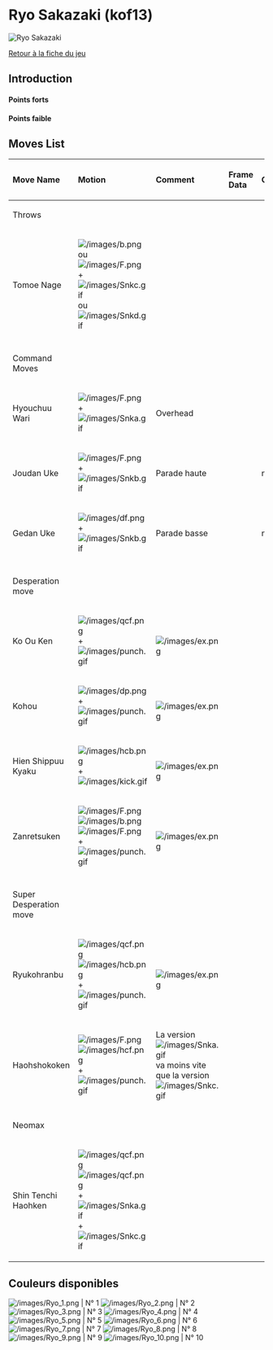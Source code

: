 # Ryo Sakazaki (kof13)

![Ryo Sakazaki](/images/Ryokof13.gif "Ryo Sakazaki")

[Retour à la fiche du
jeu](http://basgrospoing.fr/wiki/index.php?title=The_King_of_Fighters_XIII)

## Introduction

#### Points forts

#### Points faible

## Moves List

<table>
<thead>
<tr class="header">
<th style="text-align: left;"><p>Move Name</p></th>
<th style="text-align: left;"><p>Motion</p></th>
<th style="text-align: left;"><p>Comment</p></th>
<th style="text-align: left;"><p>Frame Data</p></th>
<th style="text-align: left;"><p>Cancelable</p></th>
<th style="text-align: left;"><p>Damage LOW/HIGH/EX</p></th>
</tr>
</thead>
<tbody>
<tr class="odd">
<td style="text-align: left;"><p>Throws</p></td>
<td style="text-align: left;"></td>
<td style="text-align: left;"></td>
<td style="text-align: left;"></td>
<td style="text-align: left;"></td>
<td style="text-align: left;"></td>
</tr>
<tr class="even">
<td style="text-align: left;"><p>Tomoe Nage</p></td>
<td style="text-align: left;"><p><img src="/images/b.png"
title="/images/b.png" alt="/images/b.png" /> ou <img src="/images/F.png"
title="/images/F.png" alt="/images/F.png" /> + <img
src="/images/Snkc.gif" title="/images/Snkc.gif"
alt="/images/Snkc.gif" /> ou <img src="/images/Snkd.gif"
title="/images/Snkd.gif" alt="/images/Snkd.gif" /></p></td>
<td style="text-align: left;"></td>
<td style="text-align: left;"></td>
<td style="text-align: left;"></td>
<td style="text-align: left;"><p>100</p></td>
</tr>
<tr class="odd">
<td style="text-align: left;"></td>
<td style="text-align: left;"></td>
<td style="text-align: left;"></td>
<td style="text-align: left;"></td>
<td style="text-align: left;"></td>
<td style="text-align: left;"></td>
</tr>
<tr class="even">
<td style="text-align: left;"><p>Command Moves</p></td>
<td style="text-align: left;"></td>
<td style="text-align: left;"></td>
<td style="text-align: left;"></td>
<td style="text-align: left;"></td>
<td style="text-align: left;"></td>
</tr>
<tr class="odd">
<td style="text-align: left;"><p>Hyouchuu Wari</p></td>
<td style="text-align: left;"><p><img src="/images/F.png"
title="/images/F.png" alt="/images/F.png" /> + <img
src="/images/Snka.gif" title="/images/Snka.gif"
alt="/images/Snka.gif" /></p></td>
<td style="text-align: left;"><p>Overhead</p></td>
<td style="text-align: left;"></td>
<td style="text-align: left;"></td>
<td style="text-align: left;"><p>70(65 en combo)</p></td>
</tr>
<tr class="even">
<td style="text-align: left;"><p>Joudan Uke</p></td>
<td style="text-align: left;"><p><img src="/images/F.png"
title="/images/F.png" alt="/images/F.png" /> + <img
src="/images/Snkb.gif" title="/images/Snkb.gif"
alt="/images/Snkb.gif" /></p></td>
<td style="text-align: left;"><p>Parade haute</p></td>
<td style="text-align: left;"></td>
<td style="text-align: left;"><p>non</p></td>
<td style="text-align: left;"><p>0</p></td>
</tr>
<tr class="odd">
<td style="text-align: left;"><p>Gedan Uke</p></td>
<td style="text-align: left;"><p><img src="/images/df.png"
title="/images/df.png" alt="/images/df.png" /> + <img
src="/images/Snkb.gif" title="/images/Snkb.gif"
alt="/images/Snkb.gif" /></p></td>
<td style="text-align: left;"><p>Parade basse</p></td>
<td style="text-align: left;"></td>
<td style="text-align: left;"><p>non</p></td>
<td style="text-align: left;"><p>0</p></td>
</tr>
<tr class="even">
<td style="text-align: left;"></td>
<td style="text-align: left;"></td>
<td style="text-align: left;"></td>
<td style="text-align: left;"></td>
<td style="text-align: left;"></td>
<td style="text-align: left;"></td>
</tr>
<tr class="odd">
<td style="text-align: left;"><p>Desperation move</p></td>
<td style="text-align: left;"></td>
<td style="text-align: left;"></td>
<td style="text-align: left;"></td>
<td style="text-align: left;"></td>
<td style="text-align: left;"></td>
</tr>
<tr class="even">
<td style="text-align: left;"><p>Ko Ou Ken</p></td>
<td style="text-align: left;"><p><img src="/images/qcf.png"
title="/images/qcf.png" alt="/images/qcf.png" /> + <img
src="/images/punch.gif" title="/images/punch.gif"
alt="/images/punch.gif" /></p></td>
<td style="text-align: left;"><p><br />
<img src="/images/ex.png" title="/images/ex.png"
alt="/images/ex.png" /></p></td>
<td style="text-align: left;"></td>
<td style="text-align: left;"></td>
<td style="text-align: left;"><p>55 / 70<br />
120</p></td>
</tr>
<tr class="odd">
<td style="text-align: left;"><p>Kohou</p></td>
<td style="text-align: left;"><p><img src="/images/dp.png"
title="/images/dp.png" alt="/images/dp.png" /> + <img
src="/images/punch.gif" title="/images/punch.gif"
alt="/images/punch.gif" /></p></td>
<td style="text-align: left;"><p><br />
<img src="/images/ex.png" title="/images/ex.png"
alt="/images/ex.png" /></p></td>
<td style="text-align: left;"></td>
<td style="text-align: left;"></td>
<td style="text-align: left;"><p>65 / 122<br />
160</p></td>
</tr>
<tr class="even">
<td style="text-align: left;"><p>Hien Shippuu Kyaku</p></td>
<td style="text-align: left;"><p><img src="/images/hcb.png"
title="/images/hcb.png" alt="/images/hcb.png" /> + <img
src="/images/kick.gif" title="/images/kick.gif"
alt="/images/kick.gif" /></p></td>
<td style="text-align: left;"><p><br />
<img src="/images/ex.png" title="/images/ex.png"
alt="/images/ex.png" /></p></td>
<td style="text-align: left;"></td>
<td style="text-align: left;"></td>
<td style="text-align: left;"><p>87 / 141<br />
156</p></td>
</tr>
<tr class="odd">
<td style="text-align: left;"><p>Zanretsuken</p></td>
<td style="text-align: left;"><p><img src="/images/F.png"
title="/images/F.png" alt="/images/F.png" /> <img src="/images/b.png"
title="/images/b.png" alt="/images/b.png" /><img src="/images/F.png"
title="/images/F.png" alt="/images/F.png" /> + <img
src="/images/punch.gif" title="/images/punch.gif"
alt="/images/punch.gif" /></p></td>
<td style="text-align: left;"><p><br />
<img src="/images/ex.png" title="/images/ex.png"
alt="/images/ex.png" /></p></td>
<td style="text-align: left;"></td>
<td style="text-align: left;"></td>
<td style="text-align: left;"><p>120 / 108<br />
164</p></td>
</tr>
<tr class="even">
<td style="text-align: left;"></td>
<td style="text-align: left;"></td>
<td style="text-align: left;"></td>
<td style="text-align: left;"></td>
<td style="text-align: left;"></td>
<td style="text-align: left;"></td>
</tr>
<tr class="odd">
<td style="text-align: left;"><p>Super Desperation move</p></td>
<td style="text-align: left;"></td>
<td style="text-align: left;"></td>
<td style="text-align: left;"></td>
<td style="text-align: left;"></td>
<td style="text-align: left;"></td>
</tr>
<tr class="even">
<td style="text-align: left;"><p>Ryukohranbu</p></td>
<td style="text-align: left;"><p><img src="/images/qcf.png"
title="/images/qcf.png" alt="/images/qcf.png" /><img
src="/images/hcb.png" title="/images/hcb.png" alt="/images/hcb.png" /> +
<img src="/images/punch.gif" title="/images/punch.gif"
alt="/images/punch.gif" /></p></td>
<td style="text-align: left;"><p><br />
<img src="/images/ex.png" title="/images/ex.png"
alt="/images/ex.png" /></p></td>
<td style="text-align: left;"></td>
<td style="text-align: left;"></td>
<td style="text-align: left;"><p>210<br />
360</p></td>
</tr>
<tr class="odd">
<td style="text-align: left;"><p>Haohshokoken</p></td>
<td style="text-align: left;"><p><img src="/images/F.png"
title="/images/F.png" alt="/images/F.png" /><img src="/images/hcf.png"
title="/images/hcf.png" alt="/images/hcf.png" /> + <img
src="/images/punch.gif" title="/images/punch.gif"
alt="/images/punch.gif" /></p></td>
<td style="text-align: left;"><p>La version<img src="/images/Snka.gif"
title="/images/Snka.gif" alt="/images/Snka.gif" />va moins vite que la
version<img src="/images/Snkc.gif" title="/images/Snkc.gif"
alt="/images/Snkc.gif" /></p></td>
<td style="text-align: left;"></td>
<td style="text-align: left;"></td>
<td style="text-align: left;"><p>200</p></td>
</tr>
<tr class="even">
<td style="text-align: left;"><p>Neomax</p></td>
<td style="text-align: left;"></td>
<td style="text-align: left;"></td>
<td style="text-align: left;"></td>
<td style="text-align: left;"></td>
<td style="text-align: left;"></td>
</tr>
<tr class="odd">
<td style="text-align: left;"><p>Shin Tenchi Haohken</p></td>
<td style="text-align: left;"><p><img src="/images/qcf.png"
title="/images/qcf.png" alt="/images/qcf.png" /><img
src="/images/qcf.png" title="/images/qcf.png" alt="/images/qcf.png" /> +
<img src="/images/Snka.gif" title="/images/Snka.gif"
alt="/images/Snka.gif" />+<img src="/images/Snkc.gif"
title="/images/Snkc.gif" alt="/images/Snkc.gif" /></p></td>
<td style="text-align: left;"></td>
<td style="text-align: left;"></td>
<td style="text-align: left;"></td>
<td style="text-align: left;"><p>480</p></td>
</tr>
</tbody>
</table>

## Couleurs disponibles

![](/images/Ryo_1.png "/images/Ryo_1.png") \| N° 1
![](/images/Ryo_2.png "/images/Ryo_2.png") \| N° 2
![](/images/Ryo_3.png "/images/Ryo_3.png") \| N° 3
![](/images/Ryo_4.png "/images/Ryo_4.png") \| N° 4
![](/images/Ryo_5.png "/images/Ryo_5.png") \| N° 5
![](/images/Ryo_6.png "/images/Ryo_6.png") \| N° 6
![](/images/Ryo_7.png "/images/Ryo_7.png") \| N° 7
![](/images/Ryo_8.png "/images/Ryo_8.png") \| N° 8
![](/images/Ryo_9.png "/images/Ryo_9.png") \| N° 9
![](/images/Ryo_10.png "/images/Ryo_10.png") \| N° 10
